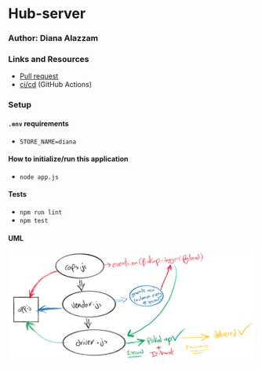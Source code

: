 # Hub-server

### Author: Diana Alazzam 

### Links and Resources

- [Pull request](https://github.com/diana96alazzam-401-advanced-javascript/hub-server/pull/1)
- [ci/cd](https://github.com/diana96alazzam-401-advanced-javascript/hub-server/blob/lab-16/.github/workflows/node.yml) (GitHub Actions)
<!-- - [back-end server url]() -->


### Setup

#### `.env` requirements
- `STORE_NAME=diana`


#### How to initialize/run this application

- `node app.js`


#### Tests

- `npm run lint`
- `npm test`


#### UML

![UML](./assets/lab16-1.png)
